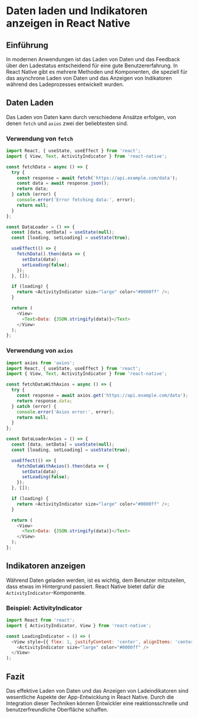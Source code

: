 
# Daten laden und Indikatoren anzeigen in React Native

## Einführung

In modernen Anwendungen ist das Laden von Daten und das Feedback über den Ladestatus entscheidend für eine gute Benutzererfahrung. In React Native gibt es mehrere Methoden und Komponenten, die speziell für das asynchrone Laden von Daten und das Anzeigen von Indikatoren während des Ladeprozesses entwickelt wurden.

## Daten Laden

Das Laden von Daten kann durch verschiedene Ansätze erfolgen, von denen `fetch` und `axios` zwei der beliebtesten sind.

### Verwendung von `fetch`

```javascript
import React, { useState, useEffect } from 'react';
import { View, Text, ActivityIndicator } from 'react-native';

const fetchData = async () => {
  try {
    const response = await fetch('https://api.example.com/data');
    const data = await response.json();
    return data;
  } catch (error) {
    console.error('Error fetching data:', error);
    return null;
  }
};

const DataLoader = () => {
  const [data, setData] = useState(null);
  const [loading, setLoading] = useState(true);

  useEffect(() => {
    fetchData().then(data => {
      setData(data);
      setLoading(false);
    });
  }, []);

  if (loading) {
    return <ActivityIndicator size="large" color="#0000ff" />;
  }

  return (
    <View>
      <Text>Data: {JSON.stringify(data)}</Text>
    </View>
  );
};
```

### Verwendung von `axios`

```javascript
import axios from 'axios';
import React, { useState, useEffect } from 'react';
import { View, Text, ActivityIndicator } from 'react-native';

const fetchDataWithAxios = async () => {
  try {
    const response = await axios.get('https://api.example.com/data');
    return response.data;
  } catch (error) {
    console.error('Axios error:', error);
    return null;
  }
};

const DataLoaderAxios = () => {
  const [data, setData] = useState(null);
  const [loading, setLoading] = useState(true);

  useEffect(() => {
    fetchDataWithAxios().then(data => {
      setData(data);
      setLoading(false);
    });
  }, []);

  if (loading) {
    return <ActivityIndicator size="large" color="#0000ff" />;
  }

  return (
    <View>
      <Text>Data: {JSON.stringify(data)}</Text>
    </View>
  );
};
```

## Indikatoren anzeigen

Während Daten geladen werden, ist es wichtig, dem Benutzer mitzuteilen, dass etwas im Hintergrund passiert. React Native bietet dafür die `ActivityIndicator`-Komponente.

### Beispiel: ActivityIndicator

```javascript
import React from 'react';
import { ActivityIndicator, View } from 'react-native';

const LoadingIndicator = () => (
  <View style={{ flex: 1, justifyContent: 'center', alignItems: 'center' }}>
    <ActivityIndicator size="large" color="#0000ff" />
  </View>
);
```

## Fazit

Das effektive Laden von Daten und das Anzeigen von Ladeindikatoren sind wesentliche Aspekte der App-Entwicklung in React Native. Durch die Integration dieser Techniken können Entwickler eine reaktionsschnelle und benutzerfreundliche Oberfläche schaffen.
